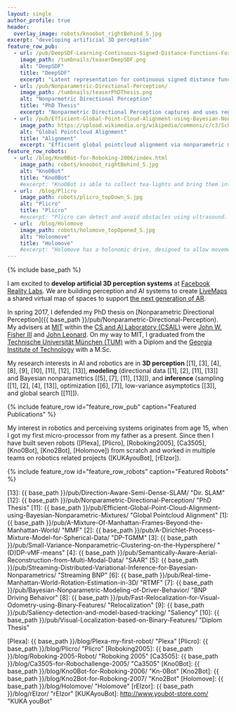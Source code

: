 ```yaml
---
layout: single
author_profile: true
header:
  overlay_image: robots/knoobot_rightBehind_S.jpg
excerpt: "developing artificial 3D perception"
feature_row_pub:
  - url: /pub/DeepSDF-Learning-Continuous-Signed-Distance-Functions-For-Shape-Representation/
    image_path: /tumbnails/teaserDeepSDF.png
    alt: "DeepSDF"
    title: "DeepSDF"
    excerpt: "Latent representation for continuous signed distance functions to represent 3D shapes."
  - url: /pub/Nonparametric-Directional-Perception/
    image_path: /tumbnails/teaserPhDThesis.png
    alt: "Nonparmetric Directional Perception"
    title: "PhD Thesis"
    excerpt: "Nonparmetric Directional Perception captures and uses regularities of man-made environments revealed in their surface normal distribution."
  - url: /pub/Efficient-Global-Point-Cloud-Alignment-using-Bayesian-Nonparametric-Mixtures/
    image_path: https://upload.wikimedia.org/wikipedia/commons/c/c3/Schlegel_wireframe_600-cell_vertex-centered.png
    alt: "Global Pointcloud Alignment"
    title: "Alignment"
    excerpt: "Efficient global pointcloud alignment via nonparametric mixtures and branch-and-bound search over rotation and translation space."
feature_row_robots:
  - url: /blog/Kno0Bot-for-Roboking-2006/index.html
    image_path: robots/knoobot_rightBehind_S.jpg
    alt: "Kno0Bot"
    title: "Kno0Bot"
    #excerpt: "Kno0Bot is able to collect tea-lights and bring them into its home base as well as to follow lines."
  - url:  /blog/Plicro
    image_path: robots/plicro_topDown_S.jpg
    alt: "Plicro"
    title: "Plicro"
    #excerpt: "Plicro can detect and avoid obstacles using ultrasound. This was my second robot."
  - url:  /blog/Holomove
    image_path: robots/holomove_topOpened_S.jpg
    alt: "Holonmove"
    title: "Holomove"
    #excerpt: "Holomove has a holonomic drive, designed to allow movement in any direction without having to rotate."
---
```

{% include base_path %}

I am excited to **develop artificial 3D perception systems** at
[Facebook Reality Labs](https://www.oculus.com/research/). We are building
perception and AI systems to create
[LiveMaps](https://youtu.be/JTa8zn0RNVM) a shared virtual map of spaces to
support [the next generation of AR](https://tech.fb.com/inside-facebook-reality-labs-research-updates-and-the-future-of-social-connection/).

In spring 2017, I defended my PhD thesis on [Nonparametric Directional Perception]({{ base_path }}/pub/Nonparametric-Directional-Perception). 
My advisers at [MIT](http://www.mit.edu/) 
within the [CS and AI Laboratory (CSAIL)](http://www.csail.mit.edu/)
were [John W. Fisher III](http://people.csail.mit.edu/fisher/)
and [John Leonard](http://groups.csail.mit.edu/marine/wiki/index.php?title=Main_Page#Prof_John_J_Leonard).
On my way to MIT, I graduated from the [Technische Universität München (TUM)](http://www.tum.de) with a Diplom and the [Georgia Institute of Technology](http://www.gatech.edu/) with a
M.Sc. 

[comment]: <> (I am very grateful for the many friends, advisors and my family which support me on this journey.)
[comment]: <> (### developing artificial 3D perception)

My research interests in AI and robotics are in **3D perception** [[1], [3], [4], [8], [9], [10], [11], [12], [13]], 
**modeling** (directional data [[1], [2], [11], [13]] and Bayesian nonparametrics [[5], [7], [11], [13]]), 
and **inference** (sampling [[1], [2], [4], [13]], optimization [[6],
[7]], low-variance asymptotics [[3]], and global search [[11]]). 

{% include feature_row id="feature_row_pub" caption="Featured Publications" %}

My interest in robotics and perceiving systems originates from age 15, when
I got my first micro-processor from my father as a present. Since then
I have built seven robots ([Plexa], [Plicro], [Roboking2005], [Ca3505],
[Kno0Bot], [Kno2Bot], [Holomove]) from scratch and worked in multiple teams on
robotics related projects ([KUKAyouBot], [rEIzor]). 

{% include feature_row id="feature_row_robots" caption="Featured Robots" %}


[13]: {{ base_path }}/pub/Direction-Aware-Semi-Dense-SLAM/  "Dir. SLAM"
[12]: {{ base_path }}/pub/Nonparametric-Directional-Perception/ "PhD Thesis"
[11]: {{ base_path }}/pub/Efficient-Global-Point-Cloud-Alignment-using-Bayesian-Nonparametric-Mixtures/  "Global Pointcloud Alignment"
[1]: {{ base_path }}/pub/A-Mixture-Of-Manhattan-Frames-Beyond-the-Manhattan-World/ "MMF"
[2]: {{ base_path }}/pub/A-Dirichlet-Process-Mixture-Model-for-Spherical-Data/ "DP-TGMM"
[3]: {{ base_path }}/pub/Small-Variance-Nonparametric-Clustering-on-the-Hypersphere/ "(D)DP-vMF-means"
[4]: {{ base_path }}/pub/Semantically-Aware-Aerial-Reconstruction-from-Multi-Modal-Data/ "SAAR"
[5]: {{ base_path }}/pub/Streaming-Distributed-Variational-Inference-for-Bayesian-Nonparametrics/ "Streaming BNP"
[6]: {{ base_path }}/pub/Real-time-Manhattan-World-Rotation-Estimation-in-3D/ "RTMF"
[7]: {{ base_path }}/pub/Bayesian-Nonparametric-Modeling-of-Driver-Behavior/ "BNP Driving Behaivor"
[8]: {{ base_path }}/pub/Fast-Relocalization-for-Visual-Odometry-using-Binary-Features/ "Relocalization"
[9]: {{ base_path }}/pub/Saliency-detection-and-model-based-tracking/ "Saliency"
[10]: {{ base_path }}/pub/Visual-Localization-based-on-Binary-Features/ "Diplom Thesis"


[Plexa]: {{ base_path }}/blog/Plexa-my-first-robot/ "Plexa"
[Plicro]: {{ base_path }}/blog/Plicro/ "Plicro"
[Roboking2005]: {{ base_path }}/blog/Roboking-2005-Robot/ "Roboking 2005"
[Ca3505]: {{ base_path }}/blog/Ca3505-for-Robochallenge-2005/ "Ca3505"
[Kno0Bot]: {{ base_path }}/blog/Kno0Bot-for-Roboking-2006/ "Kn-0Bot"
[Kno2Bot]: {{ base_path }}/blog/Kno2Bot-for-Roboking-2007/ "Kno2Bot"
[Holomove]: {{ base_path }}/blog/Holomove/ "Holomove"
[rEIzor]: {{ base_path }}/blog/rEIzor/ "rEIzor"
[KUKAyouBot]: http://www.youbot-store.com/ "KUKA youBot"

